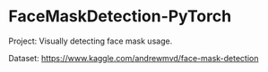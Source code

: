 # FaceMaskDetection-PyTorch

Project:
Visually detecting face mask usage. 

Dataset:
https://www.kaggle.com/andrewmvd/face-mask-detection

